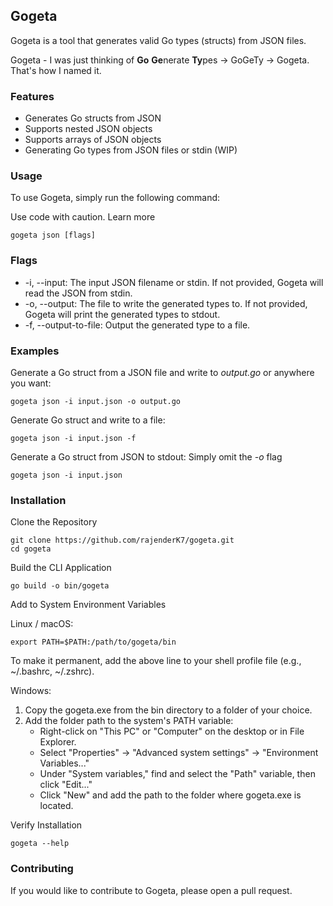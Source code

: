 ## Gogeta
Gogeta is a tool that generates valid Go types (structs) from JSON files.

Gogeta - I was just thinking of **Go** **Ge**nerate **Ty**pes -> GoGeTy -> Gogeta. That's how I named it.

### Features
- Generates Go structs from JSON
- Supports nested JSON objects
- Supports arrays of JSON objects
- Generating Go types from JSON files or stdin (WIP)

### Usage

To use Gogeta, simply run the following command:

Use code with caution. Learn more
```
gogeta json [flags]
```

### Flags
* -i, --input: The input JSON filename or stdin. If not provided, Gogeta will read the JSON from stdin.
* -o, --output: The file to write the generated types to. If not provided, Gogeta will print the generated types to stdout.
* -f, --output-to-file: Output the generated type to a file.

### Examples
Generate a Go struct from a JSON file and write to _output.go_ or anywhere you want:
```
gogeta json -i input.json -o output.go
```

Generate Go struct and write to a file: 
```
gogeta json -i input.json -f
```

Generate a Go struct from JSON to stdout:
Simply omit the _-o_ flag
```
gogeta json -i input.json
```

### Installation

Clone the Repository
```
git clone https://github.com/rajenderK7/gogeta.git
cd gogeta
```

Build the CLI Application
```
go build -o bin/gogeta
```


Add to System Environment Variables

Linux / macOS:

```
export PATH=$PATH:/path/to/gogeta/bin
```
To make it permanent, add the above line to your shell profile file (e.g., ~/.bashrc, ~/.zshrc).

Windows:

1. Copy the gogeta.exe from the bin directory to a folder of your choice.
2. Add the folder path to the system's PATH variable:
   - Right-click on "This PC" or "Computer" on the desktop or in File Explorer.
   - Select "Properties" -> "Advanced system settings" -> "Environment Variables..."
   - Under "System variables," find and select the "Path" variable, then click "Edit..."
   - Click "New" and add the path to the folder where gogeta.exe is located.

Verify Installation
```
gogeta --help
```

### Contributing

If you would like to contribute to Gogeta, please open a pull request.
